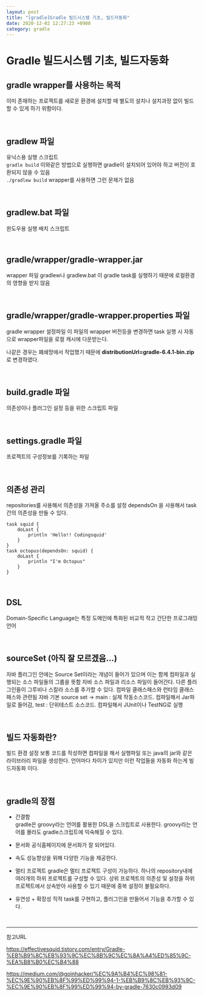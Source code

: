 ```yaml
---
layout: post
title: "[gradle]Gradle 빌드시스템 기초, 빌드자동화"
date: 2020-12-02 12:27:23 +0900
category: gradle
---
```


# Gradle 빌드시스템 기초, 빌드자동화

## gradle wrapper를 사용하는 목적      
 
이미 존재하는 프로젝트를 새로운 환경에 설치할 때 별도의 설치나 설치과정 없이 빌드할 수 있게 하기 위함이다.

<br/>

## gradlew 파일

유닉스용 실행 스크립트   
`gradle build` 이와같은 방법으로 실행하면 gradle이 설치되어 있어야 하고 버전이 호환되지 않을 수 있음   
`./gradlew build` wrapper를 사용하면 그런 문제가 없음   


<br/>

## gradlew.bat 파일

윈도우용 실행 배치 스크립트  

<br/>

## gradle/wrapper/gradle-wrapper.jar  

wrapper 파일
gradlew나 gradlew.bat 이 gradle task를 실행하기 때문에 로컬환경의 영향을 받지 않음

<br/>

## gradle/wrapper/gradle-wrapper.properties 파일

gradle wrapper 설정파일
이 파일의 wrapper 버전등을 변경하면 task 실행 시 자동으로 wrapper파일을 로컬 캐시에 다운받는다.  
  
나같은 경우는 폐쇄망에서 작업했기 때문에  **distributionUrl=gradle-6.4.1-bin.zip** 로 변경하였다.  

<br/>

## build.gradle 파일

의존성이나 플러그인 설정 등을 위한 스크립트 파일

<br/>

## settings.gradle 파일

프로젝트의 구성정보를 기록하는 파일

<br/>

## 의존성 관리

repositories를 사용해서 의존성을 가져올 주소를 설정
dependsOn 을 사용해서 task간의 의존성을 만들 수 있다.
  
```console
task squid {
    doLast {
        println 'Hello!! Codingsquid'
    }
}
task octopus(dependsOn: squid) {
    doLast {
        println "I'm Octopus"
    }
}
```

<br/>

## DSL 

Domain-Specific Language는 특정 도메인에 특화된 비교적 작고 간단한 프로그래밍 언어

<br/>

## sourceSet (아직 잘 모르겠음...)

자바 플러그인 안에는 Source Set이라는 개념이 들어가 있으며 이는 함께 컴파일과 실행되는 소스 파일들의 그룹을 뜻함
자바 소스 파일과 리소스 파일이 들어간다.
다른 플러그인들이 그루비나 스칼라 소스를 추가할 수 있다.
컴파일 클래스패스와 런타임 클래스 패스와 관련됨
자바 기본 source set -> main : 실제 작동소스코드. 컴파일해서 Jar파일로 들어감, test : 단위테스트 소스코드. 컴파일해서 JUnit이나 TestNG로 실행


<br/>

## 빌드 자동화란?

빌드 환경 설정
보통 코드를 작성하면 컴파일을 해서 실행파일 또는 java의 jar와 같은 라이브러리 파일을 생성한다. 
언어마다 차이가 있지만 이런 작업들을 자동화 하는게 빌드자동화 이다.


<br/>

## gradle의 장점

* 간결함  
gradle은 groovy라는 언어를 활용한 DSL을 스크립트로 사용한다.
groovy라는 언어를 몰라도 gradle스크립트에 익숙해질 수 있다.

* 문서화
공식홈페이지에 문서화가 잘 되어있다.

* 속도
성능향상을 위해 다양한 기능을 제공한다. 

* 멀티 프로젝트
gradle은 멀티 프로젝트 구성이 가능하다.
하나의 repository내에 여러개의 하위 프로젝트를 구성할 수 있다.
상위 프로젝트의 의존성 및 설정을 하위 프로젝트에서 상속받아 사용할 수 있기 때문에 중복 설정이 불필요하다.

* 유연성 + 확장성
직적 task를 구현하고, 플러그인을 만들어서 기능을 추가할 수 있다.

<br/>

* * *
참고URL

https://effectivesquid.tistory.com/entry/Gradle-%EB%B9%8C%EB%93%9C%EC%8B%9C%EC%8A%A4%ED%85%9C-%EA%B8%B0%EC%B4%88    

https://medium.com/@goinhacker/%EC%9A%B4%EC%98%81-%EC%9E%90%EB%8F%99%ED%99%94-1-%EB%B9%8C%EB%93%9C-%EC%9E%90%EB%8F%99%ED%99%94-by-gradle-7630c0993d09